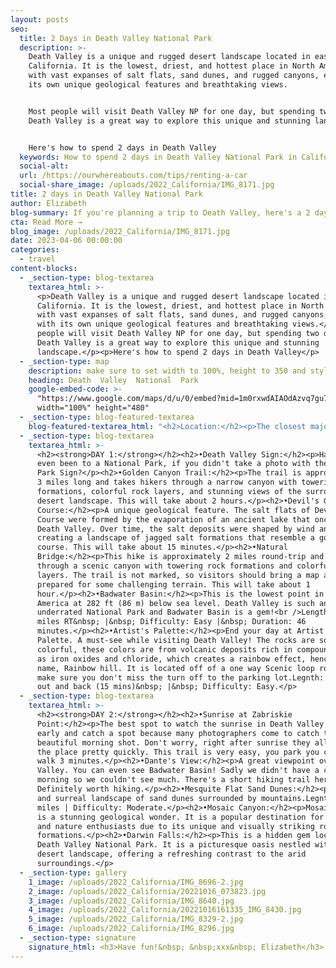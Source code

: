 ```yaml
---
layout: posts
seo:
  title: 2 Days in Death Valley National Park
  description: >-
    Death Valley is a unique and rugged desert landscape located in eastern
    California. It is the lowest, driest, and hottest place in North America,
    with vast expanses of salt flats, sand dunes, and rugged canyons, each with
    its own unique geological features and breathtaking views.


    Most people will visit Death Valley NP for one day, but spending two days in
    Death Valley is a great way to explore this unique and stunning landscape.


    Here's how to spend 2 days in Death Valley
  keywords: How to spend 2 days in Death Valley National Park in California, USA
  social-alt:
  url: /https://ourwhereabouts.com/tips/renting-a-car
  social-share_image: /uploads/2022_California/IMG_8171.jpg
title: 2 days in Death Valley National Park
author: Elizabeth
blog-summary: If you're planning a trip to Death Valley, here's a 2 day itinerary.
cta: Read More →
blog_image: /uploads/2022_California/IMG_8171.jpg
date: 2023-04-06 00:00:00
categories:
  - travel
content-blocks:
  - _section-type: blog-textarea
    textarea_html: >-
      <p>Death Valley is a unique and rugged desert landscape located in eastern
      California. It is the lowest, driest, and hottest place in North America,
      with vast expanses of salt flats, sand dunes, and rugged canyons, each
      with its own unique geological features and breathtaking views.</p><p>Most
      people will visit Death Valley NP for one day, but spending two days in
      Death Valley is a great way to explore this unique and stunning
      landscape.</p><p>Here's how to spend 2 days in Death Valley</p>
  - _section-type: map
    description: make sure to set width to 100%, height to 350 and style to border 2
    heading: Death  Valley  National  Park
    google-embed-code: >-
      "https://www.google.com/maps/d/u/0/embed?mid=1m0rxwdAIAOdAzvq7gu7XFEiCUQO2q40&ehbc=2E312F"
      width="100%" height="480"
  - _section-type: blog-featured-textarea
    blog-featured-textarea_html: "<h2>Location:</h2><p>The closest major cities to Death Valley are Las Vegas, Los Angeles, San Francisco, &amp; Yosemite (which makes it a great destination for a road trip)</p><p>\_</p><h2>Entrance Fee:&nbsp;</h2><p>Death Valley Entrance Fee - per vehicle - $30.00</p>"
  - _section-type: blog-textarea
    textarea_html: >-
      <h2><strong>DAY 1:</strong></h2><h2>•Death Valley Sign:</h2><p>Have you
      even been to a National Park, if you didn't take a photo with the National
      Park Sign?</p><h2>•Golden Canyon Trail:</h2><p>The trail is approximately
      3 miles long and takes hikers through a narrow canyon with towering rock
      formations, colorful rock layers, and stunning views of the surrounding
      desert landscape. This will take about 2 hours.</p><h2>•Devil's Golf
      Course:</h2><p>A unique geological feature. The salt flats of Devil's Golf
      Course were formed by the evaporation of an ancient lake that once filled
      Death Valley. Over time, the salt deposits were shaped by wind and rain,
      creating a landscape of jagged salt formations that resemble a golf
      course. This will take about 15 minutes.</p><h2>•Natural
      Bridge:</h2><p>This hike is approximately 2 miles round-trip and takes you
      through a scenic canyon with towering rock formations and colorful rock
      layers. The trail is not marked, so visitors should bring a map and be
      prepared for some challenging terrain. This will take about 1
      hour.</p><h2>•Badwater Basin:</h2><p>This is the lowest point in North
      America at 282 ft (86 m) below sea level. Death Valley is such an
      underrated National Park and Badwater Basin is a gem!<br />Length: 1.9
      miles RT&nbsp; |&nbsp; Difficulty: Easy |&nbsp; Duration: 46
      minutes.</p><h2>•Artist's Palette:</h2><p>End your day at Artist's
      Palette. A must-see while visiting Death Valley! The rocks are so
      colorful, these colors are from volcanic deposits rich in compounds such
      as iron oxides and chloride, which creates a rainbow effect, hence its
      name, Rainbow hill. It is located off of a one way Scenic loop road, so
      make sure you don't miss the turn off to the parking lot.Legnth: 0.3 miles
      out and back (15 mins)&nbsp; |&nbsp; Difficulty: Easy.</p>
  - _section-type: blog-textarea
    textarea_html: >-
      <h2><strong>DAY 2:</strong></h2><h2>•Sunrise at Zabriskie
      Point:</h2><p>The best spot to watch the sunrise in Death Valley. Come
      early and catch a spot because many photographers come to catch that
      beautiful morning shot. Don't worry, right after sunrise they all leave
      the place pretty quickly. This trail is very easy, you park you car and
      walk 3 minutes.</p><h2>•Dante's View:</h2><p>A great viewpoint over Death
      Valley. You can even see Badwater Basin! Sadly we didn't have a clear
      morning so we couldn't see much. There's a short hiking trail here thats
      Definitely worth hiking.</p><h2>•Mesquite Flat Sand Dunes:</h2><p>A unique
      and surreal landscape of sand dunes surrounded by mountains.Legnth: ~2.8
      miles | Difficulty: Moderate.</p><h2>•Mosaic Canyon:</h2><p>Mosaic Canyon
      is a stunning geological wonder. It is a popular destination for hikers
      and nature enthusiasts due to its unique and visually striking rock
      formations.</p><h2>•Darwin Falls:</h2><p>This is a hidden gem located in
      Death Valley National Park. It is a picturesque oasis nestled within the
      desert landscape, offering a refreshing contrast to the arid
      surroundings.</p>
  - _section-type: gallery
    1_image: /uploads/2022_California/IMG_8696-2.jpg
    2_image: /uploads/2022_California/20221016_073823.jpg
    3_image: /uploads/2022_California/IMG_8640.jpg
    4_image: /uploads/2022_California/20221016161335_IMG_8430.jpg
    5_image: /uploads/2022_California/IMG_8329-2.jpg
    6_image: /uploads/2022_California/IMG_8296.jpg
  - _section-type: signature
    signature_html: <h3>Have fun!&nbsp; &nbsp;xxx&nbsp; Elizabeth</h3>
---
```

